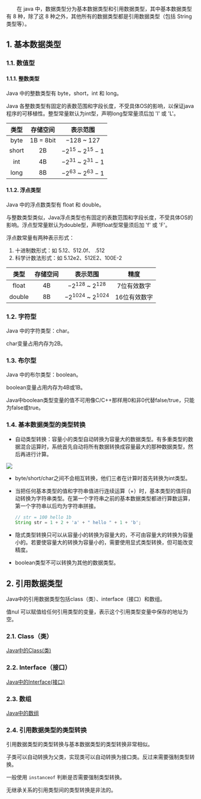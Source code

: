 
 　　在 java 中，数据类型分为基本数据类型和引用数据类型，其中基本数据类型有 8 种，除了这 8 种之外，其他所有的数据类型都是引用数据类型（包括 String 类型等）。

## 1. 基本数据类型

### 1.1. 数值型

#### 1.1.1. 整数类型

Java 中的整数类型有 byte，short，int 和 long。

Java 各整数类型有固定的表数范围和字段长度，不受具体OS的影响，以保证java程序的可移植性。整型常量默认为int型，声明long型常量须后加 'l' 或 'L'。

| 类型  | 存储空间  |        表示范围        |
| :---: | :-------: | :--------------------: |
| byte  | 1B = 8bit |     $-128$ ~ $127$     |
| short |    2B     | $-2^{15}$ ~ $2^{15}-1$ |
|  int  |    4B     | $-2^{31}$ ~ $2^{31}-1$ |
| long  |    8B     | $-2^{63}$ ~ $2^{63}-1$ |

<!--more-->

#### 1.1.2. 浮点类型

Java 中的浮点数类型有 float 和 double。

与整数类型类似，Java浮点类型也有固定的表数范围和字段长度，不受具体OS的影响。浮点型常量默认为double型，声明float型常量须后加 'f' 或 'F'。

浮点数常量有两种表示形式：

1. 十进制数形式：如 5.12、512.0f、 .512
2. 科学计数法形式：如 5.12e2、512E2、100E-2

|  类型  | 存储空间 |         表示范围         |     精度     |
| :----: | :------: | :----------------------: | :----------: |
| float  |    4B    |  $-2^{128}$ ~ $2^{128}$  | 7位有效数字  |
| double |    8B    | $-2^{1024}$ ~ $2^{1024}$ | 16位有效数字 |



### 1.2. 字符型

Java 中的字符类型：char。

char变量占用内存为2B。

### 1.3. 布尔型

Java 中的布尔类型：boolean。

boolean变量占用内存为4B或1B。

Java中boolean类型变量的值不可用像C/C++那样用0和非0代替false/true，只能为false或true。



### 1.4. 基本数据类型的类型转换

* 自动类型转换：容量小的类型自动转换为容量大的数据类型。有多重类型的数据混合运算时，系统首先自动将所有数据转换成容量最大的那种数据类型，然后再进行计算。

![](https://gukaifeng.cn/posts/java-zhong-de-shu-ju-lei-xing/Java%E4%B8%AD%E7%9A%84%E6%95%B0%E6%8D%AE%E7%B1%BB%E5%9E%8B1.png)

* byte/short/char之间不会相互转换，他们三者在计算时首先转换为int类型。

* 当把任何基本类型的值和字符串值进行连续运算（+）时，基本类型的值将自动转换为字符串类型。在第一个字符串之前的基本数据类型都进行算数运算，第一个字符串以后均为字符串拼接。

    ```java
    // str = 100 hello 1b
    String str = 1 + 2 + 'a' + " hello " + 1 + 'b';
    ```

* 隐式类型转换只可以从容量小的转换为容量大的，不可由容量大的转换为容量小的。若要使容量大的转换为容量小的，需要使用显式类型转换，但可能改变精度。

* boolean类型不可以转换为其他的数据类型。

## 2. 引用数据类型

Java中的引用数据类型包括class（类）、interface（接口）和数组。

值nul 可以赋值给任何引用类型的变量，表示这个引用类型变量中保存的地址为空。

### 2.1. Class（类）

[Java中的Class(类)](https://gukaifeng.me/2020/03/16/Java%E9%9D%A2%E5%90%91%E5%AF%B9%E8%B1%A1%E7%BC%96%E7%A8%8B/#2-Class)

### 2.2. Interface（接口）

[Java中的Interface(接口)](https://gukaifeng.me/2020/03/16/Java%E4%B8%AD%E7%9A%84Interface(%E6%8E%A5%E5%8F%A3))

### 2.3. 数组

[Java中的数组](https://gukaifeng.me/2020/03/16/Java%E4%B8%AD%E7%9A%84%E6%95%B0%E7%BB%84/)

### 2.4. 引用数据类型的类型转换

引用数据类型的类型转换与基本数据类型的类型转换非常相似。

子类可以自动转换为父类，实现类可以自动转换为接口类。反过来需要强制类型转换。

一般使用 `instanceof` 判断是否需要强制类型转换。

无继承关系的引用类型间的类型转换是非法的。